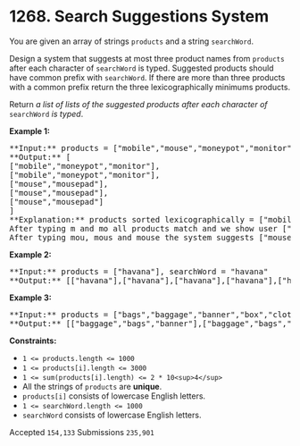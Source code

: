 # 1268. Search Suggestions System

You are given an array of strings `products` and a string `searchWord`.

Design a system that suggests at most three product names from `products` after each character of `searchWord` is typed. Suggested products should have common prefix with `searchWord`. If there are more than three products with a common prefix return the three lexicographically minimums products.

Return _a list of lists of the suggested products after each character of_ `searchWord` _is typed_.

**Example 1:**

<pre>
**Input:** products = ["mobile","mouse","moneypot","monitor","mousepad"], searchWord = "mouse"
**Output:** [
["mobile","moneypot","monitor"],
["mobile","moneypot","monitor"],
["mouse","mousepad"],
["mouse","mousepad"],
["mouse","mousepad"]
]
**Explanation:** products sorted lexicographically = ["mobile","moneypot","monitor","mouse","mousepad"]
After typing m and mo all products match and we show user ["mobile","moneypot","monitor"]
After typing mou, mous and mouse the system suggests ["mouse","mousepad"]
</pre>

**Example 2:**

<pre>
**Input:** products = ["havana"], searchWord = "havana"
**Output:** [["havana"],["havana"],["havana"],["havana"],["havana"],["havana"]]
</pre>

**Example 3:**

<pre>
**Input:** products = ["bags","baggage","banner","box","cloths"], searchWord = "bags"
**Output:** [["baggage","bags","banner"],["baggage","bags","banner"],["baggage","bags"],["bags"]]
</pre>

**Constraints:**

* `1 <= products.length <= 1000`
* `1 <= products[i].length <= 3000`
* `1 <= sum(products[i].length) <= 2 * 10<sup>4</sup>`
* All the strings of `products` are **unique**.
* `products[i]` consists of lowercase English letters.
* `1 <= searchWord.length <= 1000`
* `searchWord` consists of lowercase English letters.

Accepted `154,133` Submissions `235,901`
